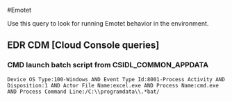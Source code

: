 #Emotet

Use this query to look for running Emotet behavior in the environment.

## EDR CDM [Cloud Console queries]

### CMD launch batch script from CSIDL_COMMON_APPDATA

```
Device OS Type:100-Windows AND Event Type Id:8001-Process Activity AND Disposition:1 AND Actor File Name:excel.exe AND Process Name:cmd.exe AND Process Command Line:/C:\\programdata\\.*bat/

```
